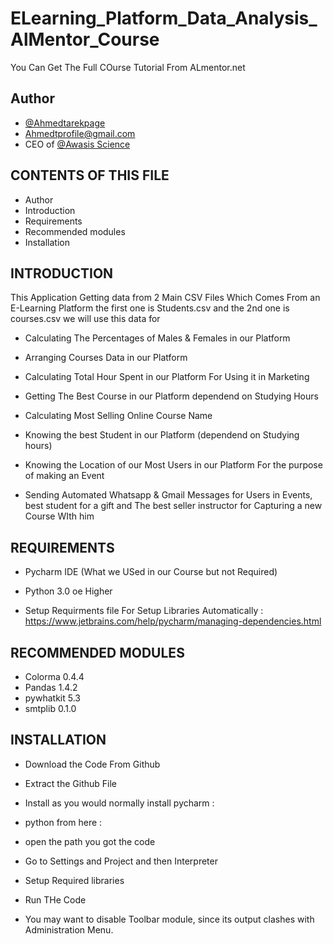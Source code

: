 
# ELearning_Platform_Data_Analysis_AlMentor_Course
You Can Get The Full COurse Tutorial From ALmentor.net 

## Author

- [@Ahmedtarekpage](https://github.com/Ahmedtarekpage)
- Ahmedtprofile@gmail.com 
- CEO of [@Awasis Science](https://www.awasisscience.com)



CONTENTS OF THIS FILE
---------------------
 * Author
 * Introduction
 * Requirements
 * Recommended modules
 * Installation

INTRODUCTION
------------
This Application Getting data from 2 Main CSV Files Which Comes From an E-Learning Platform the first one is Students.csv and the 2nd one is courses.csv 
we will use this data for

 * Calculating The Percentages of Males & Females in our Platform

 * Arranging Courses Data in our Platform
 
 * Calculating Total Hour Spent in our Platform For Using it in Marketing

 * Getting The Best Course in our Platform dependend on Studying Hours

 * Calculating Most Selling Online Course Name
 
 * Knowing the best Student in our Platform (dependend on Studying hours)

 * Knowing the Location of our Most Users in our Platform For the purpose of making an Event

 * Sending Automated Whatsapp & Gmail Messages for Users in Events, best student for a gift and The best seller instructor for Capturing a new Course WIth him

REQUIREMENTS
------------

 * Pycharm IDE (What we USed in our Course but not Required)

 * Python 3.0 oe Higher
 
 * Setup Requirments file For Setup Libraries Automatically : https://www.jetbrains.com/help/pycharm/managing-dependencies.html

RECOMMENDED MODULES
-------------------

 * Colorma 0.4.4
 * Pandas 1.4.2
 * pywhatkit 5.3
 * smtplib 0.1.0 

INSTALLATION
------------
 
 * Download the Code From Github
 * Extract the Github File
 * Install as you would normally install pycharm : 
 * python from here : 
 * open the path you got the code
 * Go to Settings and Project and then Interpreter
 * Setup Required libraries 
 * Run THe Code

 * You may want to disable Toolbar module, since its output clashes with
   Administration Menu.



   
